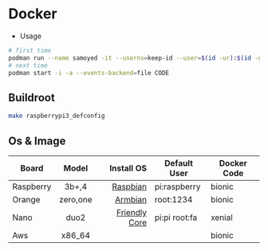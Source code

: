 # Docker

- Usage

```bash
# first time
podman run --name samoyed -it --userns=keep-id --user=$(id -ur):$(id -gr) --network host --events-backend=file -v $PWD:/workspace:z CODE
# next time
podman start -i -a --events-backend=file CODE
```

## Buildroot

```bash
make raspberrypi3_defconfig
```

## Os & Image
  
| Board     |  Model   |                                                              Install OS | Default User  | Docker Code |
| --------- | :------: | ----------------------------------------------------------------------: | ------------- | ----------- |
| Raspberry |  3b+,4   |                      [Raspbian](https://www.raspberrypi.org/downloads/) | pi:raspberry  | bionic      |
| Orange    | zero,one |                            [Armbian](https://www.armbian.com/download/) | root:1234     | bionic      |
| Nano      |   duo2   | [Friendly Core](http://wiki.friendlyarm.com/wiki/index.php/NanoPi_Duo2) | pi:pi root:fa | xenial      |
| Aws       |  x86_64  |                                                                         |               | bionic      |

